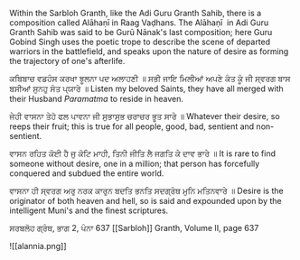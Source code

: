 Within the Sarbloh Granth, like the Adi Guru Granth Sahib, there is a composition called Alāhaṇī in Raag Vaḍhans. The Alāhaṇī  in Adi Guru Granth Sahib was said to be Gurū Nānak's last composition; here Guru Gobind Singh uses the poetic trope to describe the scene of departed warriors in the battlefield, and speaks upon the nature of desire as forming the trajectory of one's afterlife.

ਕਬਿਬਾਚ ਵਡਹੰਸ ਕਰਖਾ ਝੂਲਨਾ ਪਦ ਅਲਾਹਣੀ ॥
ਸਭੀ ਜਾਇ ਮਿਲੀਆਂ ਅਪਣੇ ਕੰਤ ਕੂੰ ਜੀ ਸ੍ਵਰਗ ਬਾਸ ਬਸੀਆਂ ਸੁਨਹੁ ਸੰਤ ਪ੍ਯਾਰੇ ॥
Listen my beloved Saints, they have all merged with their Husband *Paramatma* to reside in heaven. 

ਜੇਹੀ ਵਾਸਨਾ ਤੇਹੋ ਫਲ ਪਾਵਨਾ ਜੀ ਸੁਭਾਸੁਭ ਚਰਾਚਰ ਭੂਤ ਸਾਰੇ ॥
Whatever their desire, so reeps their fruit; this is true for all people, good, bad, sentient and non-sentient. 

ਵਾਸਨ ਰਹਿਤ ਕੋਈ ਹੈ ਜੁ ਕੋਟਿ ਮਾਹੀ, ਤਿਨੀ ਜੀਤਿ ਲੈ ਜਗਤਿ ਕੇ ਦਾਵ ਭਾਰੇ ॥
It is rare to find someone without desire, one in a million; that person has forcefully conquered and subdued the entire world. 

ਵਾਸਨਾ ਹੀ ਸ੍ਵਰਗ ਅਰੁ ਨਰਕ ਕਾਰੁਨ ਬਦਤਿ ਭਨਤਿ ਸਦਗ੍ਰੰਥ ਮੁਨਿ ਮਤਿਨਵਾਰੇ ॥
Desire is the originator of both heaven and hell, so is said and expounded upon by the intelligent Muni's and the finest scriptures.

ਸਰਬਲੋਹ ਗ੍ਰੰਥ, ਭਾਗ 2, ਪੰਨਾ 637
[[Sarbloh]] Granth, Volume II, page 637

![[alannia.png]]